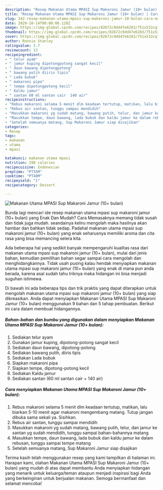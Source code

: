 ```yaml
---
description: "Resep Makanan Utama MPASI Sup Makaroni Jamur (10+ bulan) | Cara Masak Makanan Utama MPASI Sup Makaroni Jamur (10+ bulan) Yang Lezat"
title: "Resep Makanan Utama MPASI Sup Makaroni Jamur (10+ bulan) | Cara Masak Makanan Utama MPASI Sup Makaroni Jamur (10+ bulan) Yang Lezat"
slug: 342-resep-makanan-utama-mpasi-sup-makaroni-jamur-10-bulan-cara-masak-makanan-utama-mpasi-sup-makaroni-jamur-10-bulan-yang-lezat
date: 2020-10-14T00:08:06.128Z
image: https://img-global.cpcdn.com/recipes/82672c9dd47e6283/751x532cq70/makanan-utama-mpasi-sup-makaroni-jamur-10-bulan-foto-resep-utama.jpg
thumbnail: https://img-global.cpcdn.com/recipes/82672c9dd47e6283/751x532cq70/makanan-utama-mpasi-sup-makaroni-jamur-10-bulan-foto-resep-utama.jpg
cover: https://img-global.cpcdn.com/recipes/82672c9dd47e6283/751x532cq70/makanan-utama-mpasi-sup-makaroni-jamur-10-bulan-foto-resep-utama.jpg
author: Ronnie Stanley
ratingvalue: 3.7
reviewcount: 13
recipeingredient:
- " telur ayam"
- " jamur kuping dipotongpotong sangat kecil"
- " daun bawang dipotongpotong"
- " bawang putih diiris tipis"
- " Lada bubuk"
- " makaroni pipa"
- " tempe dipotongpotong kecil"
- " Kaldu jamur"
- " santan 60 ml santan cair  140 air"
recipeinstructions:
- "Rebus makaroni selama 5 menit dlm keadaan tertutup, matikan, lalu biarkan 5-10 menit agar makaroni mengembang matang. Tutup jangan dibuka sama sekali ya. Sisihkan."
- "Rebus air santan, tunggu sampai mendidih"
- "Masukkan makaroni yg sudah matang, bawang putih, telur, dan jamur ke santan yg sudah mendidih, tunggu sampai bahan-bahannya matang"
- "Masukkan tempe, daun bawang, lada bubuk dan kaldu jamur ke dalam rebusan, tunggu sampai tempe matang"
- "Setelah semuanya matang, Sup Makaroni Jamur siap disajikan"
categories:
- Resep
tags:
- makanan
- utama
- mpasi

katakunci: makanan utama mpasi 
nutrition: 298 calories
recipecuisine: Indonesian
preptime: "PT35M"
cooktime: "PT40M"
recipeyield: "1"
recipecategory: Dessert

---
```



![Makanan Utama MPASI Sup Makaroni Jamur (10+ bulan)](https://img-global.cpcdn.com/recipes/82672c9dd47e6283/751x532cq70/makanan-utama-mpasi-sup-makaroni-jamur-10-bulan-foto-resep-utama.jpg)

Bunda lagi mencari ide resep makanan utama mpasi sup makaroni jamur (10+ bulan) yang Enak Dan Mudah? Cara Memasaknya memang tidak susah dan tidak juga mudah. seandainya keliru mengolah maka hasilnya akan hambar dan bahkan tidak sedap. Padahal makanan utama mpasi sup makaroni jamur (10+ bulan) yang enak seharusnya memiliki aroma dan cita rasa yang bisa memancing selera kita.



Ada beberapa hal yang sedikit banyak mempengaruhi kualitas rasa dari makanan utama mpasi sup makaroni jamur (10+ bulan), mulai dari jenis bahan, kemudian pemilihan bahan segar sampai cara mengolah dan menghidangkannya. Tidak usah pusing kalau hendak menyiapkan makanan utama mpasi sup makaroni jamur (10+ bulan) yang enak di mana pun anda berada, karena asal sudah tahu triknya maka hidangan ini bisa menjadi suguhan istimewa.


Di bawah ini ada beberapa tips dan trik praktis yang dapat diterapkan untuk mengolah makanan utama mpasi sup makaroni jamur (10+ bulan) yang siap dikreasikan. Anda dapat menyiapkan Makanan Utama MPASI Sup Makaroni Jamur (10+ bulan) menggunakan 9 bahan dan 5 tahap pembuatan. Berikut ini cara dalam membuat hidangannya.

<!--inarticleads1-->

##### Bahan-bahan dan bumbu yang digunakan dalam menyiapkan Makanan Utama MPASI Sup Makaroni Jamur (10+ bulan):

1. Sediakan  telur ayam
1. Gunakan  jamur kuping, dipotong-potong sangat kecil
1. Sediakan  daun bawang, dipotong-potong
1. Sediakan  bawang putih, diiris tipis
1. Sediakan  Lada bubuk
1. Siapkan  makaroni pipa
1. Siapkan  tempe, dipotong-potong kecil
1. Sediakan  Kaldu jamur
1. Sediakan  santan (60 ml santan cair + 140 air)




<!--inarticleads2-->

##### Cara menyiapkan Makanan Utama MPASI Sup Makaroni Jamur (10+ bulan):

1. Rebus makaroni selama 5 menit dlm keadaan tertutup, matikan, lalu biarkan 5-10 menit agar makaroni mengembang matang. Tutup jangan dibuka sama sekali ya. Sisihkan.
1. Rebus air santan, tunggu sampai mendidih
1. Masukkan makaroni yg sudah matang, bawang putih, telur, dan jamur ke santan yg sudah mendidih, tunggu sampai bahan-bahannya matang
1. Masukkan tempe, daun bawang, lada bubuk dan kaldu jamur ke dalam rebusan, tunggu sampai tempe matang
1. Setelah semuanya matang, Sup Makaroni Jamur siap disajikan




Terima kasih telah menggunakan resep yang kami tampilkan di halaman ini. Harapan kami, olahan Makanan Utama MPASI Sup Makaroni Jamur (10+ bulan) yang mudah di atas dapat membantu Anda menyiapkan hidangan yang menarik untuk keluarga/teman ataupun menjadi inspirasi bagi Anda yang berkeinginan untuk berjualan makanan. Semoga bermanfaat dan selamat mencoba!
